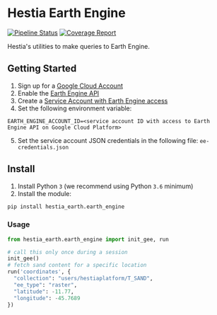 # Hestia Earth Engine

[![Pipeline Status](https://gitlab.com/hestia-earth/hestia-earth-engine/badges/master/pipeline.svg)](https://gitlab.com/hestia-earth/hestia-earth-engine/commits/master)
[![Coverage Report](https://gitlab.com/hestia-earth/hestia-earth-engine/badges/master/coverage.svg)](https://gitlab.com/hestia-earth/hestia-earth-engine/commits/master)

Hestia's utilities to make queries to Earth Engine.

## Getting Started

1. Sign up for a [Google Cloud Account](https://cloud.google.com)
2. Enable the [Earth Engine API](https://developers.google.com/earth-engine)
3. Create a [Service Account with Earth Engine access](https://developers.google.com/earth-engine/guides/service_account)
4. Set the following environment variable:
```
EARTH_ENGINE_ACCOUNT_ID=<service account ID with access to Earth Engine API on Google Cloud Platform>
```
5. Set the service account JSON credentials in the following file: `ee-credentials.json`

## Install

1. Install Python `3` (we recommend using Python `3.6` minimum)
2. Install the module:
```bash
pip install hestia_earth.earth_engine
```

### Usage

```python
from hestia_earth.earth_engine import init_gee, run

# call this only once during a session
init_gee()
# fetch sand content for a specific location
run('coordinates', {
  "collection": "users/hestiaplatform/T_SAND",
  "ee_type": "raster",
  "latitude": -11.77,
  "longitude": -45.7689
})
```
